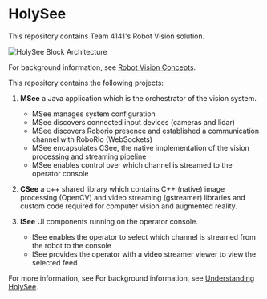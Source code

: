 # HolySee

This repository contains Team 4141's Robot Vision solution. 

![HolySee Block Architecture](https://github.com/MDHSRobotics/TeamWiki/blob/master/images/CV%20Block%20Arch.png)

For background information, see [Robot Vision Concepts](https://github.com/MDHSRobotics/TeamWiki/wiki/Robot%20Vision%20Concepts).


This repository contains the following projects:

1. __MSee__ a Java application which is the orchestrator of the vision system.  
   * MSee manages system configuration
   * MSee discovers connected input devices (cameras and lidar)
   * MSee discovers Roborio presence and established a communication channel with RoboRio (WebSockets)
   * MSee encapsulates CSee, the native implementation of the vision processing and streaming pipeline
   * MSee enables control over which channel is streamed to the operator console
   
1. __CSee__  a c++ shared library which contains C++ (native) image processing (OpenCV) and video streaming (gstreamer) libraries and custom code required for computer vision and augmented reality.

1. __ISee__  UI components running on the operator console.
   * ISee enables the operator to select which channel is streamed from the robot to the console
   * ISee provides the operator with a video streamer viewer to view the selected feed
   
For more information, see For background information, see [Understanding HolySee](https://github.com/MDHSRobotics/TeamWiki/wiki/Understanding%20HolySee).
